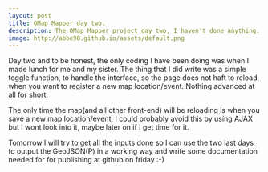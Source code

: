 ```yaml
---
layout: post
title: OMap Mapper day two.
description: The OMap Mapper project day two, I haven't done anything.
image: http://abbe98.github.io/assets/default.png
---
```

Day two and to be honest, the only coding I have been doing was when I made lunch for me and my sister. The thing that I did write was a simple toggle function, to handle the interface, so the page does not haft to reload, when you want to register a new map location/event. Nothing advanced at all for short. 

The only time the map(and all other front-end) will be reloading is when you save a new map location/event, I could probably avoid this by using AJAX but I wont look into it, maybe later on if I get time for it. 

Tomorrow I will try to get all the inputs done so I can use the two last days to output the GeoJSON(P) in a working way and write some documentation needed for for publishing at github on friday :-)